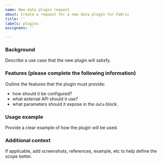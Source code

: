 ```yaml
---
name: New data plugin request
about: Create a request for a new data plugin for Fabric
title: ''
labels: plugins
assignees: ''

---
```


### Background
Describe a use case that the new plugin will satisfy.

### Features (please complete the following information)
Outline the features that the plugin must provide:
- how should it be configured?
- what external API should it use?
- what parameters should it expose in the `data` block.

### Usage example
Provide a clear example of how the plugin will be used.

### Additional context
If applicable, add screenshots, references, example, etc to help define the scope better.
